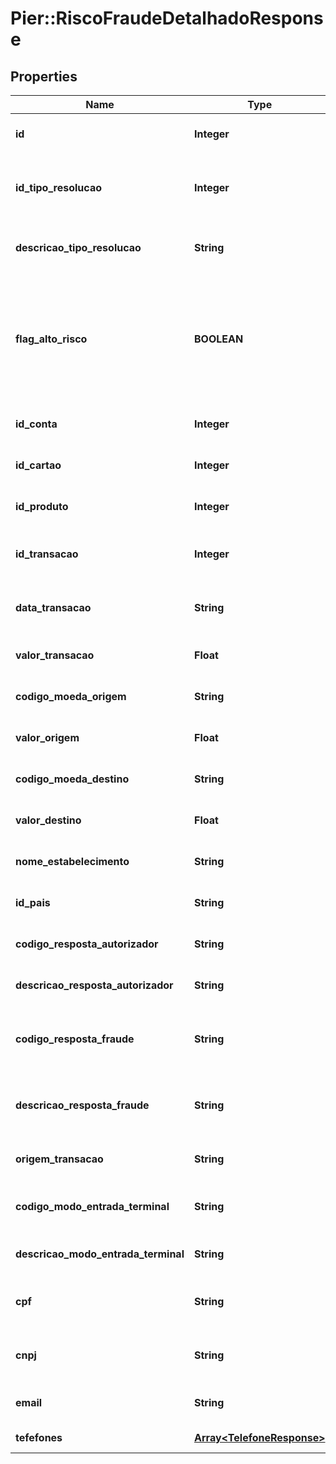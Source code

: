 # Pier::RiscoFraudeDetalhadoResponse

## Properties
Name | Type | Description | Notes
------------ | ------------- | ------------- | -------------
**id** | **Integer** | C\u00C3\u00B3digo de identifica\u00C3\u00A7\u00C3\u00A3o do risco de fraude | [optional] 
**id_tipo_resolucao** | **Integer** | C\u00C3\u00B3digo de identifica\u00C3\u00A7\u00C3\u00A3o do tipo de resolu\u00C3\u00A7\u00C3\u00A3o atribu\u00C3\u00ADdo ao registro | [optional] 
**descricao_tipo_resolucao** | **String** | Descri\u00C3\u00A7\u00C3\u00A3o do tipo de resolu\u00C3\u00A7\u00C3\u00A3o atribu\u00C3\u00ADdo ao registro | [optional] 
**flag_alto_risco** | **BOOLEAN** | Indica que a transa\u00C3\u00A7\u00C3\u00A3o possui um alto risco de fraude e que todas as transa\u00C3\u00A7\u00C3\u00B5es seguintes a ela ser\u00C3\u00A3o negadas at\u00C3\u00A9 que todas as transa\u00C3\u00A7\u00C3\u00B5es classificadas com risco de fraude sejam analisadas | [optional] 
**id_conta** | **Integer** | C\u00C3\u00B3digo de identifica\u00C3\u00A7\u00C3\u00A3o da conta | [optional] 
**id_cartao** | **Integer** | C\u00C3\u00B3digo de identifica\u00C3\u00A7\u00C3\u00A3o do cart\u00C3\u00A3o | [optional] 
**id_produto** | **Integer** | C\u00C3\u00B3digo de identifica\u00C3\u00A7\u00C3\u00A3o do produto | [optional] 
**id_transacao** | **Integer** | C\u00C3\u00B3digo de identifica\u00C3\u00A7\u00C3\u00A3o da transa\u00C3\u00A7\u00C3\u00A3o | [optional] 
**data_transacao** | **String** | Data que a transa\u00C3\u00A7\u00C3\u00A3o classificada com risco de fraude foi realizada | [optional] 
**valor_transacao** | **Float** | Valor da transa\u00C3\u00A7\u00C3\u00A3o classificada com risco de fraude | [optional] 
**codigo_moeda_origem** | **String** | C\u00C3\u00B3digo da moeda de origem utilizada para a transa\u00C3\u00A7\u00C3\u00A3o | [optional] 
**valor_origem** | **Float** | Valor da transa\u00C3\u00A7\u00C3\u00A3o na moeda de origem | [optional] 
**codigo_moeda_destino** | **String** | C\u00C3\u00B3digo da moeda de destino utilizada para a transa\u00C3\u00A7\u00C3\u00A3o | [optional] 
**valor_destino** | **Float** | Valor da transa\u00C3\u00A7\u00C3\u00A3o na moeda de destino | [optional] 
**nome_estabelecimento** | **String** | Nome do estabelecimento onde a transa\u00C3\u00A7\u00C3\u00A3o  com risco de fraude foi realizada | [optional] 
**id_pais** | **String** | C\u00C3\u00B3digo de Identifica\u00C3\u00A7\u00C3\u00A3o do Pa\u00C3\u00ADs | [optional] 
**codigo_resposta_autorizador** | **String** | C\u00C3\u00B3digo de resposta do autorizador para a transa\u00C3\u00A7\u00C3\u00A3o | [optional] 
**descricao_resposta_autorizador** | **String** | Descri\u00C3\u00A7\u00C3\u00A3o da resposta do autorizador para a transa\u00C3\u00A7\u00C3\u00A3o | [optional] 
**codigo_resposta_fraude** | **String** | C\u00C3\u00B3digo de resposta da ferramenta de Preven\u00C3\u00A7\u00C3\u00A3o a Fraude para a transa\u00C3\u00A7\u00C3\u00A3o | [optional] 
**descricao_resposta_fraude** | **String** | Descri\u00C3\u00A7\u00C3\u00A3o da resposta da ferramenta de Preven\u00C3\u00A7\u00C3\u00A3o a Fraude para a transa\u00C3\u00A7\u00C3\u00A3o | [optional] 
**origem_transacao** | **String** | Tipo de Terminal que originou a Transa\u00C3\u00A7\u00C3\u00A3o (POS, ATM, TEF, etc) | [optional] 
**codigo_modo_entrada_terminal** | **String** | C\u00C3\u00B3digo de Identifica\u00C3\u00A7\u00C3\u00A3o do modo de origem da captura da Transa\u00C3\u00A7\u00C3\u00A3o | [optional] 
**descricao_modo_entrada_terminal** | **String** | Descri\u00C3\u00A7\u00C3\u00A3o do modo de origem da captura da Transa\u00C3\u00A7\u00C3\u00A3o | [optional] 
**cpf** | **String** | N\u00C3\u00BAmero do CPF da Pessoa portadora do Cart\u00C3\u00A3o, quando for do tipo Pessoa F\u00C3\u00ADsica | [optional] 
**cnpj** | **String** | N\u00C3\u00BAmero do CNPJ da Pessoa portadora do Cart\u00C3\u00A3o, quanto for do tipo Pessoa Jur\u00C3\u00ADdica | [optional] 
**email** | **String** | Endere\u00C3\u00A7o de email da Pessoa portadora do Cart\u00C3\u00A3o | [optional] 
**tefefones** | [**Array&lt;TelefoneResponse&gt;**](TelefoneResponse.md) | Lista de telefones associados ao portador do Cart\u00C3\u00A3o | [optional] 



